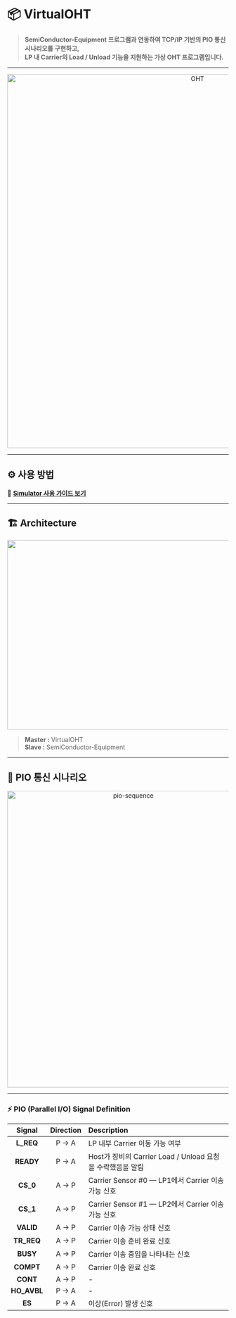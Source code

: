 # 📦 **VirtualOHT**

> **SemiConductor-Equipment 프로그램과 연동하여 TCP/IP 기반의 PIO 통신 시나리오를 구현하고,  
> LP 내 Carrier의 Load / Unload 기능을 지원하는 가상 OHT 프로그램입니다.**

---

<p align="center">
  <img src="https://github.com/user-attachments/assets/70ffdf43-494f-4e90-a3bd-1a1594150a09" alt="OHT" width="850"/>
</p>

---

## ⚙️ **사용 방법**
🔗 [**Simulator 사용 가이드 보기**](https://github.com/NHSE/SemiConductor-Equipment/blob/master/docs/Simulator.md)

---

## 🏗️ **Architecture**

<p align="center">
  <img width="1616" height="431" alt="architecture" src="https://github.com/user-attachments/assets/0c378287-20b2-42e4-99bf-8dfe264d7015" />
</p>

> **Master :** VirtualOHT  
> **Slave :** SemiConductor-Equipment

---

## 🔌 **PIO 통신 시나리오**

<p align="center">
  <img width="558" height="674" alt="pio-sequence" src="https://github.com/user-attachments/assets/4c6032c3-e53e-48a4-92fc-8e775e7d3cf8" />
</p>

---

### ⚡ **PIO (Parallel I/O) Signal Definition**

| **Signal** | **Direction** | **Description** |
|:-------------:|:----------------:|:-------------------|
| **L_REQ** | P → A | LP 내부 Carrier 이동 가능 여부 |
| **READY** | P → A | Host가 장비의 Carrier Load / Unload 요청을 수락했음을 알림 |
| **CS_0** | A → P | Carrier Sensor #0 — LP1에서 Carrier 이송 가능 신호 |
| **CS_1** | A → P | Carrier Sensor #1 — LP2에서 Carrier 이송 가능 신호 |
| **VALID** | A → P | Carrier 이송 가능 상태 신호 |
| **TR_REQ** | A → P | Carrier 이송 준비 완료 신호 |
| **BUSY** | A → P | Carrier 이송 중임을 나타내는 신호 |
| **COMPT** | A → P | Carrier 이송 완료 신호 |
| **CONT** | A → P | - |
| **HO_AVBL** | P → A | - |
| **ES** | P → A | 이상(Error) 발생 신호 |
